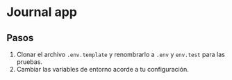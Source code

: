 # Journal app

## Pasos

1. Clonar el archivo `.env.template` y renombrarlo a `.env` y `env.test` para las pruebas.
2. Cambiar las variables de entorno acorde a tu configuración.